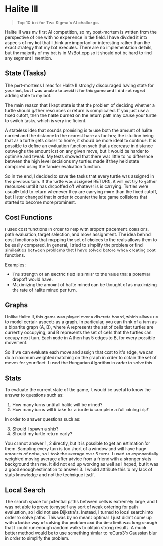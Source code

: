 # Halite III

> Top 10 bot for Two Sigma's AI challenge.

Halite III was my first AI competition, so my post-mortem is written from the perspective of one with no experience in the field. I have divided it into aspects of my bot that I think are important or interesting rather than the exact strategy that my bot executes. There are no implementation details, but the majority of my bot is in MyBot.cpp so it should not be hard to find any segment I mention.

## State (Tasks)
The port-mortems I read for Halite II strongly discouraged having state for your bot, but I was unable to avoid it for this game and I did not regret adding state to my bot.

The main reason that I kept state is that the problem of deciding whether a turtle should gather resources or return is complicated. If you just use a fixed cutoff, then the halite burned on the return path may cause your turtle to switch tasks, which is very inefficient.

A stateless idea that sounds promising is to use both the amount of halite carried and the distance to the nearest base as factors; the intuition being that as a turtle gets closer to home, it should be more ideal to continue. It is possible to define an evaluation function such that a decrease in distance outweighs the amount lost on any given move, but it would be harder to optimize and tweak. My tests showed that there was little to no difference between the high level decisions my turtles made if they held state compared using the fancier evaluation function.

So in the end, I decided to save the tasks that every turtle was assigned in the previous turn. If the turtle was assigned RETURN, it will not try to gather resources until it has dropoffed off whatever is is carrying. Turtles were usually told to return whenever they are carrying more than the fixed cutoff, but I later changed that in order to counter the late game collisions that started to become more prominent.

## Cost Functions
I used cost functions in order to help with dropoff placement, collisions, path evaluation, target selection, and move assignment. The idea behind cost functions is that mapping the set of choices to the reals allows them to be easily compared. In general, I tried to simplify the problem or find similarities between problems that I have solved before when creating cost functions.

Examples:
- The strength of an electric field is similar to the value that a potential dropoff would have.
- Maximizing the amount of halite mined can be thought of as maximizing the rate of halite mined per turn.

## Graphs
Unlike Halite II, this game was played over a discrete board, which allows us to model certain aspects as a graph. In particular, you can think of a turn as a bipartite graph (A, B), where A represents the set of cells that turtles are currently occupying, and B represents the set of cells that the turtles can occupy next turn. Each node in A then has 5 edges to B, for every possible movement.

So if we can evaluate each move and assign that cost to it's edge, we can do a maximum weighted matching on the graph in order to obtain the set of moves for your fleet. I used the Hungarian Algorithm in order to solve this.

## Stats
To evaluate the current state of the game, it would be useful to know the answer to questions such as:
1. How many turns until all halite will be mined?
2. How many turns will it take for a turtle to complete a full mining trip?

In order to answer questions such as:

3. Should I spawn a ship?
4. Should my turtle return early?

You cannot answer 1, 2 directly, but it is possible to get an estimation for them. Sampling every turn is too short of a window and will have huge amounts of noise, so I took the average over 5 turns. I used an exponentially weighted moving average after advice from a friend with a stronger stats background than me. It did not end up working as well as I hoped, but it was a good enough estimation to answer 3. I would attribute this to my lack of stats knowledge and not the technique itself.

## Local Search
The search space for potential paths between cells is extremely large, and I was not able to prove to myself any sort of weak ordering for path evaluation, so I did not use Dijkstra's. Instead, I turned to local search into order to solve paths. This was by no means optimal, I just didn't come up with a better way of solving the problem and the time limit was long enough that I could run enough random walks to obtain strong results. A much better method would be to use something simlar to reCurs3's Gaussian blur in order to simplify the problem.
